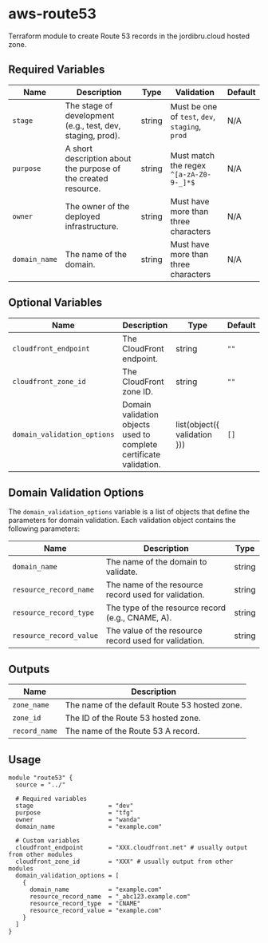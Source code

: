 # aws-route53

Terraform module to create Route 53 records in the jordibru.cloud hosted zone.

## Required Variables

| Name          | Description                                     | Type   | Validation                                    | Default |
|---------------|-------------------------------------------------|--------|-----------------------------------------------|---------|
| `stage`       | The stage of development (e.g., test, dev, staging, prod). | string | Must be one of `test`, `dev`, `staging`, `prod` | N/A     |
| `purpose`     | A short description about the purpose of the created resource. | string | Must match the regex `^[a-zA-Z0-9-_]*$`       | N/A     |
| `owner`       | The owner of the deployed infrastructure.       | string | Must have more than three characters          | N/A     |
| `domain_name` | The name of the domain.                         | string | Must have more than three characters          | N/A     |

## Optional Variables

| Name                       | Description                                           | Type   | Default              |
|----------------------------|-------------------------------------------------------|--------|----------------------|
| `cloudfront_endpoint`      | The CloudFront endpoint.                              | string | `""`                 |
| `cloudfront_zone_id`       | The CloudFront zone ID.                               | string | `""`                 |
| `domain_validation_options`| Domain validation objects used to complete certificate validation. | list(object({ validation })) | `[]` |

## Domain Validation Options

The `domain_validation_options` variable is a list of objects that define the parameters for domain validation. Each validation object contains the following parameters:

| Name                      | Description                                                    | Type   |
|---------------------------|----------------------------------------------------------------|--------|
| `domain_name`             | The name of the domain to validate.                            | string |
| `resource_record_name`    | The name of the resource record used for validation.           | string |
| `resource_record_type`    | The type of the resource record (e.g., CNAME, A).              | string |
| `resource_record_value`   | The value of the resource record used for validation.          | string |

## Outputs

| Name            | Description                                     |
|-----------------|-------------------------------------------------|
| `zone_name`     | The name of the default Route 53 hosted zone.   |
| `zone_id`       | The ID of the Route 53 hosted zone.             |
| `record_name`   | The name of the Route 53 A record.              |

## Usage

```hcl
module "route53" {
  source = "../"

  # Required variables
  stage                     = "dev"
  purpose                   = "tfg"
  owner                     = "wanda"
  domain_name               = "example.com"

  # Custom variables
  cloudfront_endpoint       = "XXX.cloudfront.net" # usually output from other modules
  cloudfront_zone_id        = "XXX" # usually output from other modules
  domain_validation_options = [
    {
      domain_name           = "example.com"
      resource_record_name  = "_abc123.example.com"
      resource_record_type  = "CNAME"
      resource_record_value = "example.com"
    }
  ]
}
```